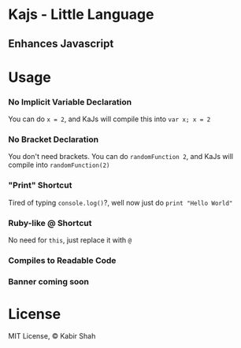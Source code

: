 # Kajs - Little Language

## Enhances Javascript

# Usage

### No Implicit Variable Declaration 

You can do `x = 2`, and KaJs will compile this into `var x; x = 2`

### No Bracket Declaration

You don't need brackets. You can do `randomFunction 2`, and KaJs will compile into `randomFunction(2)`

### "Print" Shortcut

Tired of typing `console.log()`?, well now just do `print "Hello World"`

### Ruby-like @ Shortcut

No need for `this`, just replace it with `@`

### Compiles to Readable Code

### Banner coming soon

# License

MIT License, &copy; Kabir Shah
